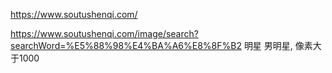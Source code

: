 https://www.soutushenqi.com/

https://www.soutushenqi.com/image/search?searchWord=%E5%88%98%E4%BA%A6%E8%8F%B2
明星 男明星,
像素大于1000